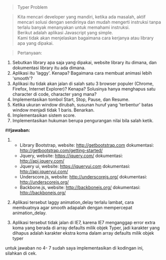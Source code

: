 >Typer Problem   

>Kita mencari developer yang mandiri, ketika ada masalah, aktif mencari solusi dengan sendirinya dan mudah mengerti instruksi tanpa terlalu banyak menanyakan untuk memahami instruksi.     
Berikut adalah aplikasi Javascript yang simple.    
Kami tidak akan menjelaskan bagaimana cara kerjanya atau library apa yang dipakai.   

>Pertanyaan:   
1. Sebutkan library apa saja yang dipakai, website library itu dimana, dan dokumentasi library itu ada dimana.    
2. Aplikasi itu 'laggy'. Kenapa? Bagaimana cara membuat animasi lebih 'smooth'?    
3. Aplikasi itu tidak akan jalan di salah satu 3 browser populer (Chrome, Firefox, Internet Explorer)? Kenapa? Solusinya hanya menghapus satu character di code, character yang mana?    
4. Implementasikan tombol Start, Stop, Pause, dan Resume.   
5. Ketika ukuran window dirubah, susunan huruf yang 'terbentur' batas window menjadi tidak 1 baris. Benarkan.    
6. Implementasikan sistem score.   
7. Implementasikan hukuman berupa pengurangan nilai bila salah ketik.

##**jawaban:**

1. 
   * Library Bootstrap, website: http://getbootstrap.com dokumentasi: http://getbootstrap.com/getting-started/
   * Jquery, website: https://jquery.com/ dokumentasi: http://api.jquery.com/
   * Jquery ui, website: https://jqueryui.com dokumentasi: http://api.jqueryui.com/
   * Underscore.js, website: http://underscorejs.org/ dokumentasi: http://underscorejs.org/
   * Backbone.js, website: http://backbonejs.org/ dokumentasi: http://backbonejs.org/

2. Aplikasi tersebut laggy animation_delay terlalu lambat, cara membuatnya agar smooth adapalah dengan mempercepat animation_delay.

3. Aplikasi tersebut tidak jalan di IE7, karena IE7 menganggap error extra koma yang berada di array defaults milik objek Typer, 
   jadi karakter yang dihapus adalah karakter ekstra koma dalam array defaults milik objek typer


untuk jawaban no 4- 7 sudah saya implementasikan di kodingan ini, silahkan di cek.
